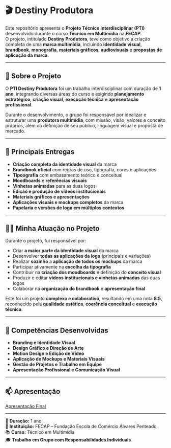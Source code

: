 # 🎬 Destiny Produtora

Este repositório apresenta o **Projeto Técnico Interdisciplinar (PTI)** desenvolvido durante o curso **Técnico em Multimídia** na **FECAP**.  
O projeto, intitulado **Destiny Produtora**, teve como objetivo a criação completa de uma **marca multimídia**, incluindo **identidade visual**, **brandbook**, **monografia**, **materiais gráficos**, **audiovisuais** e **propostas de aplicação da marca**.

---

## 🧩 Sobre o Projeto
O **PTI Destiny Produtora** foi um trabalho interdisciplinar com duração de **1 ano**, integrando diversas áreas do curso e exigindo **planejamento estratégico**, **criação visual**, **execução técnica** e **apresentação profissional**.

Durante o desenvolvimento, o grupo foi responsável por idealizar e estruturar uma **produtora multimídia**, com missão, visão, valores e conceito próprios, além da definição de seu público, linguagem visual e proposta de mercado.

---

## 🎨 Principais Entregas
- **Criação completa da identidade visual** da marca  
- **Brandbook oficial** com regras de uso, tipografia, cores e aplicações  
- **Tipoografia** com embasamento teórico e conceitual  
- **Moodboards** e **referências visuais**  
- **Vinhetas animadas** para as duas logos  
- **Edição e produção de vídeos institucionais**  
- **Materiais gráficos e apresentações**  
- **Aplicações visuais e mockups completos** da marca  
- **Papelaria e versões de logo em múltiplos contextos**

---

## 👨‍🎨 Minha Atuação no Projeto
Durante o projeto, fui responsável por:
- Criar **a maior parte da identidade visual** da marca  
- Desenvolver **todas as aplicações da logo** (principais e variações)  
- Realizar **sozinho** a **aplicação de todos os mockups** da marca  
- Participar ativamente na **escolha da tipografia**  
- Contribuir na **criação dos moodboards** e definição do **conceito visual**  
- Produzir e editar **vídeos institucionais e vinhetas animadas** das duas logos  
- Colaborar na **organização do brandbook** e **apresentação final**

Este foi um projeto **complexo e colaborativo**, resultando em uma nota **8.5**, reconhecido pela **qualidade estética**, **coerência conceitual** e **execução técnica**.

---

## 🧠 Competências Desenvolvidas
- **Branding e Identidade Visual**  
- **Design Gráfico e Direção de Arte**  
- **Motion Design e Edição de Vídeo**  
- **Aplicação de Mockups e Materiais Visuais**  
- **Gestão de Projetos e Trabalho em Equipe**  
- **Apresentação Profissional e Comunicação Visual**

---

## 📫 Apresentação
[Apresentação Final]([https://www.linkedin.com/in/octavio-augusto-ramalho-brand%C3%A3o-pires-0229b622b?utm_source=share&utm_campaign=share_via&utm_content=profile&utm_medium=android_app](https://docs.google.com/presentation/d/1ozJUFS2qOEDutl4lE4HNe6-PSNQ8OFWk/edit?usp=sharing&ouid=111393125202540954369&rtpof=true&sd=true))

---
📅 **Duração:** 1 ano  
🏫 **Instituição:** FECAP – Fundação Escola de Comércio Álvares Penteado  
📚 **Curso:** Técnico em Multimídia  
🎓 **Trabalho em Grupo com Responsabilidades Individuais**

